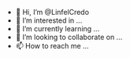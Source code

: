 - 👋 Hi, I’m @LinfelCredo
- 👀 I’m interested in ...
- 🌱 I’m currently learning ...
- 💞️ I’m looking to collaborate on ...
- 📫 How to reach me ...

<!---
LinfelCredo/LinfelCredo is a ✨ special ✨ repository because its `README.md` (this file) appears on your GitHub profile.
You can click the Preview link to take a look at your changes.
--->
